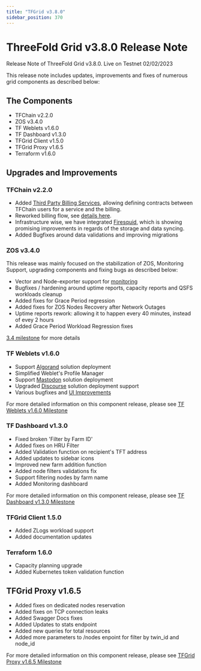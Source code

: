 ```yaml
---
title: "TFGrid v3.8.0"
sidebar_position: 370
---
```


# ThreeFold Grid v3.8.0 Release Note

Release Note of ThreeFold Grid v3.8.0.
Live on Testnet 02/02/2023

This release note includes updates, improvements and fixes of numerous grid components as described below:

## The Components

- TFChain v2.2.0
- ZOS v3.4.0
- TF Weblets v1.6.0
- TF Dashboard v1.3.0
- TFGrid Client v1.5.0
- TFGrid Proxy v1.6.5
- Terraform v1.6.0

## Upgrades and Improvements

### TFChain v2.2.0
- Added [Third Party Billing Services](https://github.com/threefoldtech/tfchain/blob/12bc8842c7c321d22e36667a91dfc5d3c7d04ab8/substrate-node/pallets/pallet-smart-contract/service_consumer_contract_flow.md), allowing defining contracts between TFChain users for a service and the billing.
- Reworked billing flow, see  [details here](https://github.com/threefoldtech/tfchain/issues/269).
- Infrastructure wise, we have integrated [Firesquid](https://docs.subsquid.io/), which is showing promising improvements in regards of the storage and data syncing.
- Added Bugfixes around data validations and improving migrations

### ZOS v3.4.0
This release was mainly focused on the stabilization of ZOS, Monitoring Support, upgrading components and fixing bugs as described below:
- Vector and Node-exporter support for [monitoring](https://metrics.grid.tf/) 
- Bugfixes / hardening around uptime reports, capacity reports and QSFS workloads cleanup
- Added fixes for Grace Period regression
- Added fixes for ZOS Nodes Recovery after Network Outages
- Uptime reports rework: allowing it to happen every 40 minutes, instead of evey 2 hours
- Added Grace Period Workload Regression fixes

[3.4 milestone](https://github.com/threefoldtech/zos/milestone/11) for more details

### TF Weblets v1.6.0
- Support [Algorand](https://www.algorand.com/) solution deployment 
- Simplified Weblet's Profile Manager
- Support [Mastodon](https://joinmastodon.org/) solution deployment
- Upgraded [Discourse](https://www.discourse.org/) solution deployment support
- Various bugfixes and [UI Improvements](https://github.com/orgs/threefoldtech/projects/172/views/6)

For more detailed information on this component release, please see [TF Weblets v1.6.0 Milestone](https://github.com/threefoldtech/grid_weblets/milestone/10)

### TF Dashboard v1.3.0
- Fixed broken 'Filter by Farm ID'
- Added fixes on HRU Filter
- Added Validation function on recipient's TFT address 
- Added updates to sidebar icons 
- Improved new farm addition function
- Added node filters validations fix
- Support filtering nodes by farm name 
- Added Monitoring dashboard 

For more detailed information on this component release, please see [TF Dashboard v1.3.0 Milestone](https://github.com/threefoldtech/tfgrid_dashboard/milestone/12)

### TFGrid Client 1.5.0
- Added ZLogs workload support
- Added documentation updates

### Terraform 1.6.0
- Capacity planning upgrade
- Added Kubernetes token validation function

## TFGrid Proxy v1.6.5
- Added fixes on dedicated nodes reservation
- Added fixes on TCP connection leaks 
- Added Swagger Docs fixes
- Added Updates to stats endpoint 
- Added new queries for total resources
- Added more parameters to /nodes enpoint for filter by twin_id and node_id

For more detailed information on this component release, please see [TFGrid Proxy v1.6.5 Milestone](https://github.com/threefoldtech/tfgridclient_proxy/milestone/5)
